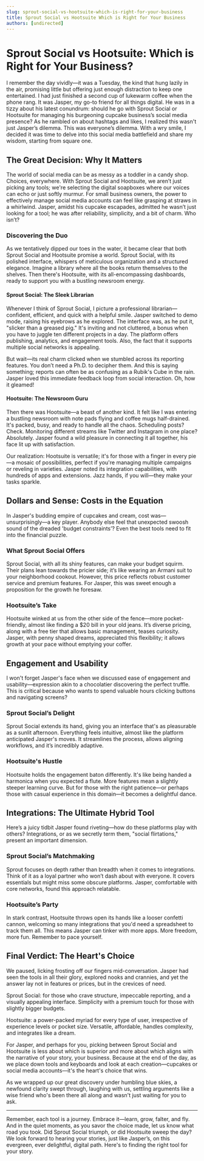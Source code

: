 ```yaml
---
slug: sprout-social-vs-hootsuite-which-is-right-for-your-business
title: Sprout Social vs Hootsuite Which is Right for Your Business
authors: [undirected]
---
```



# Sprout Social vs Hootsuite: Which is Right for Your Business?

I remember the day vividly—it was a Tuesday, the kind that hung lazily in the air, promising little but offering just enough distraction to keep one entertained. I had just finished a second cup of lukewarm coffee when the phone rang. It was Jasper, my go-to friend for all things digital. He was in a tizzy about his latest conundrum: should he go with Sprout Social or Hootsuite for managing his burgeoning cupcake business’s social media presence? As he rambled on about hashtags and likes, I realized this wasn't just Jasper’s dilemma. This was everyone’s dilemma. With a wry smile, I decided it was time to delve into this social media battlefield and share my wisdom, starting from square one.

## The Great Decision: Why It Matters

The world of social media can be as messy as a toddler in a candy shop. Choices, everywhere. With Sprout Social and Hootsuite, we aren’t just picking any tools; we're selecting the digital soapboxes where our voices can echo or just softly murmur. For small business owners, the power to effectively manage social media accounts can feel like grasping at straws in a whirlwind. Jasper, amidst his cupcake escapades, admitted he wasn’t just looking for a tool; he was after reliability, simplicity, and a bit of charm. Who isn’t?

### Discovering the Duo

As we tentatively dipped our toes in the water, it became clear that both Sprout Social and Hootsuite promise a world. Sprout Social, with its polished interface, whispers of meticulous organization and a structured elegance. Imagine a library where all the books return themselves to the shelves. Then there's Hootsuite, with its all-encompassing dashboards, ready to support you with a bustling newsroom energy.

#### Sprout Social: The Sleek Librarian

Whenever I think of Sprout Social, I picture a professional librarian—confident, efficient, and quick with a helpful smile. Jasper switched to demo mode, raising his eyebrows as he explored. The interface was, as he put it, "slicker than a greased pig." It's inviting and not cluttered, a bonus when you have to juggle ten different projects in a day. The platform offers publishing, analytics, and engagement tools. Also, the fact that it supports multiple social networks is appealing. 

But wait—its real charm clicked when we stumbled across its reporting features. You don’t need a Ph.D. to decipher them. And this is saying something; reports can often be as confusing as a Rubik's Cube in the rain. Jasper loved this immediate feedback loop from social interaction. Oh, how it gleamed!

#### Hootsuite: The Newsroom Guru

Then there was Hootsuite—a beast of another kind. It felt like I was entering a bustling newsroom with note pads flying and coffee mugs half-drained. It's packed, busy, and ready to handle all the chaos. Scheduling posts? Check. Monitoring different streams like Twitter and Instagram in one place? Absolutely. Jasper found a wild pleasure in connecting it all together, his face lit up with satisfaction.

Our realization: Hootsuite is versatile; it's for those with a finger in every pie—a mosaic of possibilities, perfect if you're managing multiple campaigns or reveling in varieties. Jasper noted its integration capabilities, with hundreds of apps and extensions. Jazz hands, if you will—they make your tasks sparkle.

## Dollars and Sense: Costs in the Equation

In Jasper's budding empire of cupcakes and cream, cost was—unsurprisingly—a key player. Anybody else feel that unexpected swoosh sound of the dreaded 'budget constraints’? Even the best tools need to fit into the financial puzzle.

### What Sprout Social Offers

Sprout Social, with all its shiny features, can make your budget squirm. Their plans lean towards the pricier side; it’s like wearing an Armani suit to your neighborhood cookout. However, this price reflects robust customer service and premium features. For Jasper, this was sweet enough a proposition for the growth he foresaw.

### Hootsuite’s Take

Hootsuite winked at us from the other side of the fence—more pocket-friendly, almost like finding a $20 bill in your old jeans. It’s diverse pricing, along with a free tier that allows basic management, teases curiosity. Jasper, with penny shaped dreams, appreciated this flexibility; it allows growth at your pace without emptying your coffer.

## Engagement and Usability

I won't forget Jasper's face when we discussed ease of engagement and usability—expression akin to a chocolatier discovering the perfect truffle. This is critical because who wants to spend valuable hours clicking buttons and navigating screens?

### Sprout Social’s Delight

Sprout Social extends its hand, giving you an interface that's as pleasurable as a sunlit afternoon. Everything feels intuitive, almost like the platform anticipated Jasper's moves. It streamlines the process, allows aligning workflows, and it’s incredibly adaptive.

### Hootsuite's Hustle

Hootsuite holds the engagement baton differently. It's like being handed a harmonica when you expected a flute. More features mean a slightly steeper learning curve. But for those with the right patience—or perhaps those with casual experience in this domain—it becomes a delightful dance.

## Integrations: The Ultimate Hybrid Tool

Here’s a juicy tidbit Jasper found riveting—how do these platforms play with others? Integrations, or as we secretly term them, "social flirtations," present an important dimension.

### Sprout Social’s Matchmaking

Sprout focuses on depth rather than breadth when it comes to integrations. Think of it as a loyal partner who won’t dash about with everyone. It covers essentials but might miss some obscure platforms. Jasper, comfortable with core networks, found this approach relatable. 

### Hootsuite’s Party

In stark contrast, Hootsuite throws open its hands like a looser confetti cannon, welcoming so many integrations that you'd need a spreadsheet to track them all. This means Jasper can tinker with more apps. More freedom, more fun. Remember to pace yourself.

## Final Verdict: The Heart's Choice

We paused, licking frosting off our fingers mid-conversation. Jasper had seen the tools in all their glory, explored nooks and crannies, and yet the answer lay not in features or prices, but in the crevices of need. 

Sprout Social: for those who crave structure, impeccable reporting, and a visually appealing interface. Simplicity with a premium touch for those with slightly bigger budgets.

Hootsuite: a power-packed myriad for every type of user, irrespective of experience levels or pocket size. Versatile, affordable, handles complexity, and integrates like a dream.

For Jasper, and perhaps for you, picking between Sprout Social and Hootsuite is less about which is superior and more about which aligns with the narrative of your story, your business. Because at the end of the day, as we place down tools and keyboards and look at each creation—cupcakes or social media accounts—it's the heart's choice that wins.

As we wrapped up our great discovery under humbling blue skies, a newfound clarity swept through, laughing with us, settling arguments like a wise friend who's been there all along and wasn't just waiting for you to ask.

---

Remember, each tool is a journey. Embrace it—learn, grow, falter, and fly. And in the quiet moments, as you savor the choice made, let us know what road you took. Did Sprout Social triumph, or did Hootsuite sweep the day? We look forward to hearing your stories, just like Jasper’s, on this evergreen, ever delightful, digital path. Here's to finding the right tool for your story.